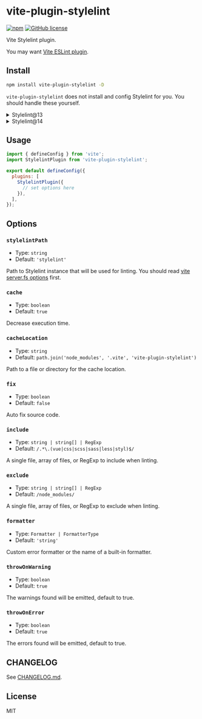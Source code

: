 # vite-plugin-stylelint

[![npm](https://img.shields.io/npm/v/vite-plugin-stylelint)](https://www.npmjs.com/package/vite-plugin-stylelint)
[![GitHub license](https://img.shields.io/github/license/ModyQyW/vite-plugin-stylelint)](https://github.com/ModyQyW/vite-plugin-stylelint/blob/master/LICENSE)

Vite Stylelint plugin.

You may want [Vite ESLint plugin](https://github.com/ModyQyW/vite-plugin-stylelint).

## Install

```sh
npm install vite-plugin-stylelint -D
```

`vite-plugin-stylelint` does not install and config Stylelint for you. You should handle these yourself.

<details>

<summary>Stylelint@13</summary>

```sh
npm install stylelint@^13 @types/stylelint -D
```

</details>

<details>

<summary>Stylelint@14</summary>

```sh
npm install stylelint@^14 -D
```

</details>

## Usage

```js
import { defineConfig } from 'vite';
import StylelintPlugin from 'vite-plugin-stylelint';

export default defineConfig({
  plugins: [
    StylelintPlugin({
      // set options here
    }),
  ],
});
```

## Options

### `stylelintPath`

- Type: `string`
- Default: `'stylelint'`

Path to Stylelint instance that will be used for linting. You should read [vite server.fs options](https://vitejs.dev/config/#server-fs-strict) first.

### `cache`

- Type: `boolean`
- Default: `true`

Decrease execution time.

### `cacheLocation`

- Type: `string`
- Default: `path.join('node_modules', '.vite', 'vite-plugin-stylelint')`

Path to a file or directory for the cache location.

### `fix`

- Type: `boolean`
- Default: `false`

Auto fix source code.

### `include`

- Type: `string | string[] | RegExp`
- Default: `/.*\.(vue|css|scss|sass|less|styl)$/`

A single file, array of files, or RegExp to include when linting.

### `exclude`

- Type: `string | string[] | RegExp`
- Default: `/node_modules/`

A single file, array of files, or RegExp to exclude when linting.

### `formatter`

- Type: `Formatter | FormatterType`
- Default: `'string'`

Custom error formatter or the name of a built-in formatter.

### `throwOnWarning`

- Type: `boolean`
- Default: `true`

The warnings found will be emitted, default to true.

### `throwOnError`

- Type: `boolean`
- Default: `true`

The errors found will be emitted, default to true.

## CHANGELOG

See [CHANGELOG.md](./CHANGELOG.md).

## License

MIT
